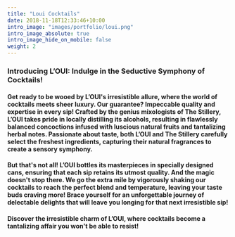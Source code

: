 ```yaml
---
title: "Loui Cocktails"
date: 2018-11-18T12:33:46+10:00
intro_image: "images/portfolio/loui.png"
intro_image_absolute: true
intro_image_hide_on_mobile: false
weight: 2
---
```


### Introducing L’OUI: Indulge in the Seductive Symphony of Cocktails!

#### Get ready to be wooed by L’OUI's irresistible allure, where the world of cocktails meets sheer luxury. Our guarantee? Impeccable quality and expertise in every sip! Crafted by the genius mixologists of The Stillery, L’OUI takes pride in locally distilling its alcohols, resulting in flawlessly balanced concoctions infused with luscious natural fruits and tantalizing herbal notes. Passionate about taste, both L’OUI and The Stillery carefully select the freshest ingredients, capturing their natural fragrances to create a sensory symphony.

#### But that's not all! L’OUI bottles its masterpieces in specially designed cans, ensuring that each sip retains its utmost quality. And the magic doesn't stop there. We go the extra mile by vigorously shaking our cocktails to reach the perfect blend and temperature, leaving your taste buds craving more! Brace yourself for an unforgettable journey of delectable delights that will leave you longing for that next irresistible sip!

#### Discover the irresistible charm of L’OUI, where cocktails become a tantalizing affair you won't be able to resist!